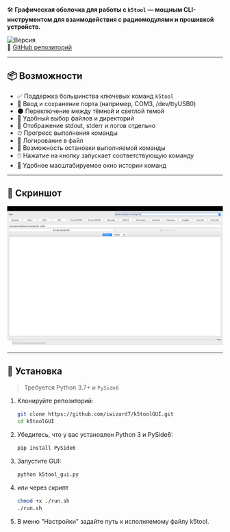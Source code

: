 🛠️ **Графическая оболочка для работы с `k5tool` — мощным CLI-инструментом для взаимодействия с радиомодулями и прошивкой устройств.**

![Версия](https://img.shields.io/badge/version-0.3-blue.svg)  
🔗 [GitHub репозиторий](https://github.com/iwizard7/k5toolGUI)

---

## 📦 Возможности

- ✅ Поддержка большинства ключевых команд `k5tool`
- 🔌 Ввод и сохранение порта (например, COM3, /dev/ttyUSB0)
- 🌑 Переключение между тёмной и светлой темой
- 📂 Удобный выбор файлов и директорий
- 🧠 Отображение stdout, stderr и логов отдельно
- ⏱ Прогресс выполнения команды
- 📜 Логирование в файл
- 🛑 Возможность остановки выполняемой команды
- 🖱️ Нажатие на кнопку запускает соответствующую команду
- 🧩 Удобное масштабируемое окно истории команд

---

## 📸 Скриншот

![](screenshots/screen_main.png)

---

## 🚀 Установка

> Требуется Python 3.7+ и `PySide6`

1. Клонируйте репозиторий:
    ```bash
   git clone https://github.com/iwizard7/k5toolGUI.git
   cd k5toolGUI
   ```
2. Убедитесь, что у вас установлен Python 3 и PySide6:
    ```bash
    pip install PySide6
    ```
3. Запустите GUI:
    ```bash
    python k5tool_gui.py
    ```
4. или через скрипт
    ```bash
    chmod +x ./run.sh
    ./run.sh
    ```
5. В меню "Настройки" задайте путь к исполняемому файлу k5tool.